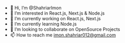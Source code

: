 - 👋 Hi, I’m @ShahriarImon
- 👀 I’m interested in React.js, Next.js & Node.js
- 🔭 I’m currently working on React.js, Next.js
- 🌱 I’m currently learning Node.js
- 💞️ I’m looking to collaborate on OpenSource Projects
- 📫 How to reach me imon.shahriar012@gmail.com

<!---
ShahriarImon/ShahriarImon is a ✨ special ✨ repository because its `README.md` (this file) appears on your GitHub profile.
You can click the Preview link to take a look at your changes.
--->
